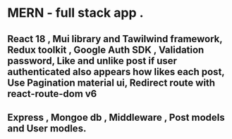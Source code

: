 # MERN - full stack app .

## React 18 , Mui library and Tawilwind framework, Redux toolkit , Google Auth SDK , Validation password, Like and unlike post if user authenticated also appears how likes each post, Use Pagination material ui, Redirect route with react-route-dom v6

## Express , Mongoe db , Middleware , Post models and User modles.

